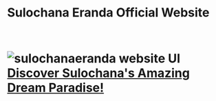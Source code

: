 <h1>Sulochana Eranda Official Website<h1>
<br>
<img src="https://sulochanaeranda.github.io/img/works/original-size/Screenshot%202022-02-02%20at%2016-48-39%20Sulochana%20Eranda%20Official%20WebSite.png" alt="sulochanaeranda website UI">
<br>
<a href="https://www.sulochanaeranda.tk/">Discover Sulochana's Amazing Dream Paradise!</a>
